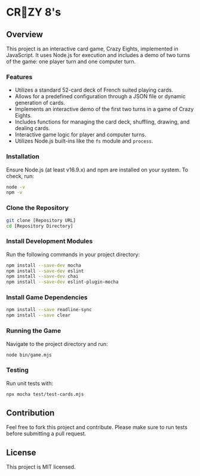
# CR🤪ZY 8's

## Overview
This project is an interactive card game, Crazy Eights, implemented in JavaScript. It uses Node.js for execution and includes a demo of two turns of the game: one player turn and one computer turn.

### Features
- Utilizes a standard 52-card deck of French suited playing cards.
- Allows for a predefined configuration through a JSON file or dynamic generation of cards.
- Implements an interactive demo of the first two turns in a game of Crazy Eights.
- Includes functions for managing the card deck, shuffling, drawing, and dealing cards.
- Interactive game logic for player and computer turns.
- Utilizes Node.js built-ins like the `fs` module and `process`.

### Installation
Ensure Node.js (at least v16.9.x) and npm are installed on your system. To check, run:
```bash
node -v
npm -v
```

### Clone the Repository
```bash
git clone [Repository URL]
cd [Repository Directory]
```

### Install Development Modules
Run the following commands in your project directory:
```bash
npm install --save-dev mocha
npm install --save-dev eslint
npm install --save-dev chai
npm install --save-dev eslint-plugin-mocha
```

### Install Game Dependencies
```bash
npm install --save readline-sync
npm install --save clear
```

### Running the Game
Navigate to the project directory and run:
```bash
node bin/game.mjs
```

### Testing
Run unit tests with:
```bash
npx mocha test/test-cards.mjs
```

## Contribution
Feel free to fork this project and contribute. Please make sure to run tests before submitting a pull request.

## License
This project is MIT licensed.
